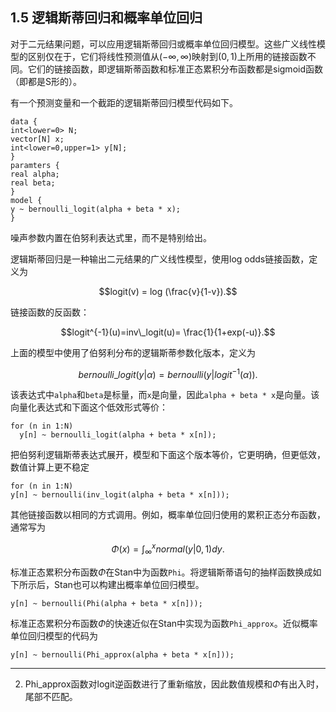 ## 1.5 逻辑斯蒂回归和概率单位回归

对于二元结果问题，可以应用逻辑斯蒂回归或概率单位回归模型。这些广义线性模型的区别仅在于，它们将线性预测值从$(-\infty, \infty)$映射到$(0,1)$上所用的链接函数不同。它们的链接函数，即逻辑斯蒂函数和标准正态累积分布函数都是sigmoid函数（即都是S形的）。 

有一个预测变量和一个截距的逻辑斯蒂回归模型代码如下。

```
data { 
int<lower=0> N; 
vector[N] x; 
int<lower=0,upper=1> y[N]; 
} 
paramters { 
real alpha;
real beta; 
} 
model { 
y ~ bernoulli_logit(alpha + beta * x); 
} 
```

噪声参数内置在伯努利表达式里，而不是特别给出。

逻辑斯蒂回归是一种输出二元结果的广义线性模型，使用log odds链接函数，定义为  

$$logit(v) = log (\frac{v}{1-v}).$$
  
链接函数的反函数： 

$$logit^{-1}(u)=inv\_logit(u)= \frac{1}{1+exp(-u)}.$$

上面的模型中使用了伯努利分布的逻辑斯蒂参数化版本，定义为 

$$ bernoulli\_logit (y | \alpha) = bernoulli (y | logit^{−1}(\alpha)).$$

该表达式中`alpha`和`beta`是标量，而`x`是向量，因此`alpha + beta * x`是向量。该向量化表达式和下面这个低效形式等价：

``` 
for (n in 1:N) 
  y[n] ~ bernoulli_logit(alpha + beta * x[n]); 
```

把伯努利逻辑斯蒂表达式展开，模型和下面这个版本等价，它更明确，但更低效，数值计算上更不稳定

```
for (n in 1:N) 
y[n] ~ bernoulli(inv_logit(alpha + beta * x[n])); 
```

其他链接函数以相同的方式调用。例如，概率单位回归使用的累积正态分布函数，通常写为

$$\Phi(x) = \int_{\infty}^x normal(y|0,1) dy.$$

标准正态累积分布函数$\Phi$在Stan中为函数`Phi`。将逻辑斯蒂语句的抽样函数换成如下所示后，Stan也可以构建出概率单位回归模型。

```
y[n] ~ bernoulli(Phi(alpha + beta * x[n]));
```

标准正态累积分布函数$\Phi$的快速近似在Stan中实现为函数`Phi_approx`。近似概率单位回归模型的代码为
```
y[n] ~ bernoulli(Phi_approx(alpha + beta * x[n]));
``` 

---------------------

2. Phi_approx函数对logit逆函数进行了重新缩放，因此数值规模和$\Phi$有出入时，尾部不匹配。